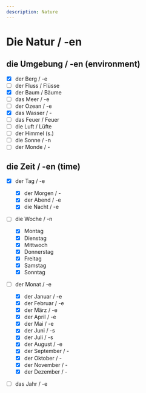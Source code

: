 ```yaml
---
description: Nature
---
```


# Die Natur / -en

## die Umgebung / -en \(environment\)

* [x] der Berg / -e
* [ ] der Fluss / Flüsse
* [x] der Baum / Bäume
* [ ] das Meer / -e
* [ ] der Ozean / -e
* [x] das Wasser / -
* [ ] das Feuer / Feuer
* [ ] die Luft / Lüfte
* [ ] der Himmel \(s.\)
* [ ] die Sonne / -n
* [ ] der Monde / -

## die Zeit / -en \(time\)

* [x] der Tag / -e
  * [x] der Morgen / -
  * [x] der Abend / -e
  * [x] die Nacht / -e
* [ ] die Woche / -n
  * [x] Montag
  * [x] Dienstag
  * [x] Mittwoch
  * [x] Donnerstag
  * [x] Freitag
  * [x] Samstag
  * [x] Sonntag
* [ ] der Monat / -e
  * [x] der Januar / -e
  * [x] der Februar / -e
  * [x] der März / -e
  * [x] der April / -e
  * [x] der Mai / -e
  * [x] der Juni / -s
  * [x] der Juli / -s
  * [x] der August / -e
  * [x] der September / -
  * [x] der Oktober / -
  * [x] der November / -
  * [x] der Dezember / - 
* [ ] das Jahr / -e

